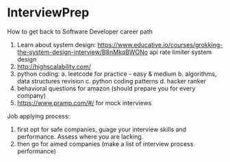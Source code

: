 # InterviewPrep
How to get back to Software Developer career path

1. Learn about system design:
    https://www.educative.io/courses/grokking-the-system-design-interview/B8nMkqBWONo
    api rate limiter system design
2. http://highscalability.com/
3. python coding:
    a. leetcode for practice - easy & medium
    b. algorithms, data structures revision
    c. python coding patterns
    d. hacker ranker
4. behavioral questions for amazon (should prepare you for every company)
5. https://www.pramp.com/#/ for mock interviews

Job applying process:
1. first opt for safe companies, guage your interview skills and performance. Assess where you are lacking.
2. then go for aimed companies (make a list of interview process performance)
